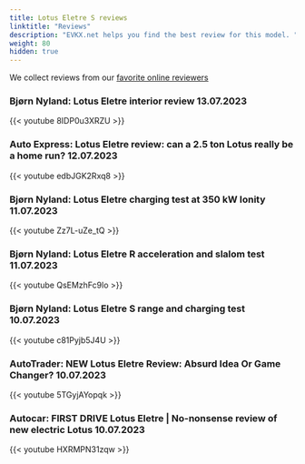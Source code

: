 ```yaml
---
title: Lotus Eletre S reviews
linktitle: "Reviews"
description: "EVKX.net helps you find the best review for this model. "
weight: 80
hidden: true
---
```

<object type="image/svg+xml" data="../modelnavigation.svg"></object>
We collect reviews from our [favorite online reviewers](/guides/evreviewers/)

### Bjørn Nyland: Lotus Eletre interior review 13.07.2023

{{< youtube 8IDP0u3XRZU >}}

### Auto Express: Lotus Eletre review: can a 2.5 ton Lotus really be a home run? 12.07.2023

{{< youtube edbJGK2Rxq8 >}}

### Bjørn Nyland: Lotus Eletre charging test at 350 kW Ionity 11.07.2023

{{< youtube Zz7L-uZe_tQ >}}

### Bjørn Nyland: Lotus Eletre R acceleration and slalom test 11.07.2023

{{< youtube QsEMzhFc9lo >}}

### Bjørn Nyland: Lotus Eletre S range and charging test 10.07.2023

{{< youtube c81Pyjb5J4U >}}

### AutoTrader: NEW Lotus Eletre Review: Absurd Idea Or Game Changer? 10.07.2023

{{< youtube 5TGyjAYopqk >}}

### Autocar: FIRST DRIVE Lotus Eletre | No-nonsense review of new electric Lotus 10.07.2023

{{< youtube HXRMPN31zqw >}}

